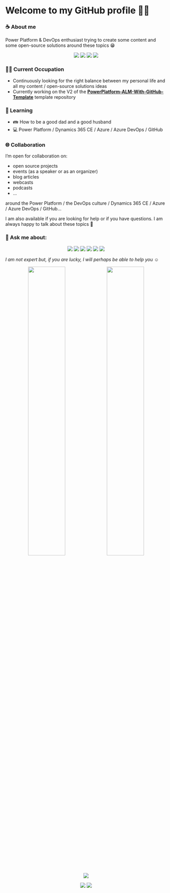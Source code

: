 # Welcome to my GitHub profile 👋🏼

### :coffee: About me
Power Platform & DevOps enthusiast trying to create some content and some open-source solutions around these topics 😁

<p align="center">
    <a href="https://twitter.com/RaphaelPothin" alt="Twitter Badge">
        <img src="https://img.shields.io/badge/-Raphael%20Pothin-blue?style=flat-square&logo=Twitter&logoColor=white&link=https://twitter.com/RaphaelPothin" /></a>
    <a href="https://www.linkedin.com/in/raphael-pothin-642bb657/?locale=en_US" alt="Linkedin Badge">
        <img src="https://img.shields.io/badge/-Raphael%20Pothin-blue?style=flat-square&logo=Linkedin&logoColor=white&link=https://www.linkedin.com/in/raphael-pothin-642bb657/?locale=en_US" /></a>
    <a href="https://medium.com/rapha%C3%ABl-pothin" alt="Medium Blog Badge">
        <img src="https://img.shields.io/badge/-Raphael%20Pothin-black?style=flat-square&logo=Medium&logoColor=white&link=https://medium.com/rapha%C3%ABl-pothin" /></a>
    <a href="https://www.youtube.com/channel/UCPrqWAV9Vc9FV8-gHxAfWuA" alt="YouTube Badge">
        <img src="https://img.shields.io/badge/-Raphael%20Pothin-red?style=flat-square&logo=YouTube&logoColor=white&link=https://www.youtube.com/channel/UCPrqWAV9Vc9FV8-gHxAfWuA" /></a>
</p>

### 👨‍💻 Current Occupation
- Continuously looking for the right balance between my personal life and all my content / open-source solutions ideas
- Currently working on the V2 of the [**PowerPlatform-ALM-With-GitHub-Template**](https://github.com/rpothin/PowerPlatform-ALM-With-GitHub-Template/) template repository

### 📖 Learning
* :family: How to be a good dad and a good husband
* :computer: Power Platform / Dynamics 365 CE / Azure / Azure DevOps / GitHub

### 🌐 Collaboration
I’m open for collaboration on:
- open source projects
- events (as a speaker or as an organizer)
- blog articles
- webcasts
- podcasts
- ...

around the Power Platform / the DevOps culture  / Dynamics 365 CE / Azure / Azure DevOps / GitHub...

I am also available if you are looking for help or if you have questions.
I am always happy to talk about these topics :open_hands:

### 💬 Ask me about:

<p align="center">
    <a href="https://powerplatform.microsoft.com/en-us/" alt="Power Platform">
        <img src="https://img.shields.io/badge/-Power%20Platform-5E5E5E?style=flat-square&logo=Microsoft&logoColor=white&link=https://powerplatform.microsoft.com/en-us/" /></a>
    <a href="https://images-na.ssl-images-amazon.com/images/I/81B4f4soNAL.jpg" alt="DevOps Culture">
        <img src="https://img.shields.io/badge/-DevOps%20Culture-blue?style=flat-square&link=https://images-na.ssl-images-amazon.com/images/I/81B4f4soNAL.jpg" /></a>
    <a href="https://dynamics.microsoft.com/en-us/" alt="Dynamics 365">
        <img src="https://img.shields.io/badge/-Dynamics%20365-002050?style=flat-square&logo=Dynamics%20365&logoColor=white&link=https://dynamics.microsoft.com/en-us/" /></a>
    <a href="https://github.com/about" alt="GitHub">
        <img src="https://img.shields.io/badge/-GitHub-black?style=flat-square&logo=GitHub&logoColor=white&link=https://github.com/about" /></a>
    <a href="https://azure.microsoft.com/en-us/" alt="Azure">
        <img src="https://img.shields.io/badge/-Azure-0078D4?style=flat-square&logo=Microsoft%20Azure&logoColor=white&link=https://azure.microsoft.com/en-us/" /></a>
    <a href="https://azure.microsoft.com/en-us/services/devops/" alt="Azure DevOps">
        <img src="https://img.shields.io/badge/-Azure%20DevOps-0078D7?style=flat-square&logo=Azure%20DevOps&logoColor=white&link=https://azure.microsoft.com/en-us/services/devops/" /></a>
</p>

*I am not expert but, if you are lucky, I will perhaps be able to help you :relaxed:*

<p align="center">
    <img width="48%" src="https://github-readme-stats.vercel.app/api?username=rpothin&show_icons=true&theme=algolia&count_private=true&include_all_commits=true" />
    <img width="48%" src="https://github-readme-streak-stats.herokuapp.com/?user=rpothin&theme=algolia" />
</p>

<p align="center">
    <a href="#visitors" alt="Visitors">
        <img src="http://estruyf-github.azurewebsites.net/api/VisitorHit?user=rpothinf&repo=github-visitors-badge&countColorcountColor&countColor=%237B1E7A" /></a>
</p>

<p align="center">
    <a href="#followers" alt="Followers">
        <img src="https://img.shields.io/github/followers/rpothin?style=social" /></a>
    <a href="https://twitter.com/RaphaelPothin" alt="Twitter Followers">
        <img src="https://img.shields.io/twitter/follow/RaphaelPothin?style=social" /></a>
</p>
